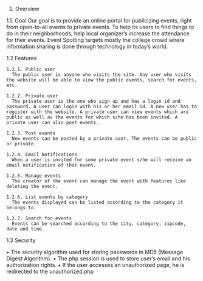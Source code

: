 1. Overview

  1.1. Goal
    Our goal is to provide an online portal for publicizing events, right from open-to-all events to private events. To help its users to find things to do in their neighborhoods, help local organizer’s increase the attendance for their events. Event Spotting targets mostly the college crowd where information sharing is done through technology in today’s world.

  1.2 Features
    
    1.2.1. Public user
      The public user is anyone who visits the site. Any user who visits the website will be able to view the public events, search for events, etc.
    
    1.2.2. Private user
      The private user is the one who sign up and has a login id and password. A user can login with his or her email id. A new user has to register with the website. A private user can view events which are public as well as the events for which s/he has been invited. A private user can also post events.
    
    1.2.3. Post events
      New events can be posted by a private user. The events can be public or private.
    
    1.2.4. Email Notifications
      When a user is invited for some private event s/he will receive an email notification of that event.
    
    1.2.5. Manage events
      The creator of the event can manage the event with features like deleting the event.
    
    1.2.6. List events by category
      The events displayed can be listed according to the category it belongs to.
    
    1.2.7. Search for events
      Events can be searched according to the city, category, zipcode, date and time.

1.3 Security

  • The security algorithm used for storing passwords in MD5 (Message Digest Algorithm).
  • The php session is used to store user’s email and his authorization rights.
  • If the user accesses an unauthorized page, he is redirected to the unauthorized.php
